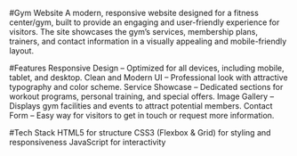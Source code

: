 #Gym Website
A modern, responsive website designed for a fitness center/gym, built to provide an engaging and user-friendly experience for visitors. The site showcases the gym’s services, membership plans, trainers, and contact information in a visually appealing and mobile-friendly layout.

#Features
Responsive Design – Optimized for all devices, including mobile, tablet, and desktop.
Clean and Modern UI – Professional look with attractive typography and color scheme.
Service Showcase – Dedicated sections for workout programs, personal training, and special offers.
Image Gallery – Displays gym facilities and events to attract potential members.
Contact Form – Easy way for visitors to get in touch or request more information.

#Tech Stack
HTML5 for structure
CSS3 (Flexbox & Grid) for styling and responsiveness
JavaScript for interactivity

